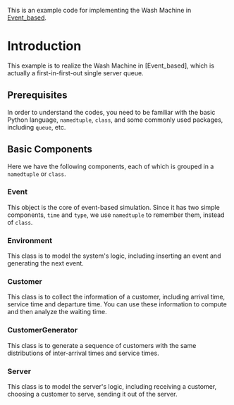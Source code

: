 This is an example code for implementing the Wash Machine in [Event_based](Event_based.pdf).

# Introduction
This example is to realize the Wash Machine in [Event_based], which is actually a first-in-first-out single server queue. 

## Prerequisites
In order to understand the codes, you need to be familiar with the basic Python language, `namedtuple`, `class`, and some commonly used packages, including `queue`, etc.

## Basic Components
Here we have the following components, each of which is grouped in a `namedtuple` or `class`.

### Event
This object is the core of event-based simulation. Since it has two simple components, `time` and `type`, we use `namedtuple` to remember them, instead of `class`. 

### Environment
This class is to model the system's logic, including inserting an event and generating the next event.

### Customer
This class is to collect the information of a customer, including arrival time, service time and departure time. You can use these information to compute and then analyze the waiting time.

### CustomerGenerator
This class is to generate a sequence of customers with the same distributions of inter-arrival times and service times. 

### Server
This class is to model the server's logic, including receiving a customer, choosing a customer to serve, sending it out of the server. 